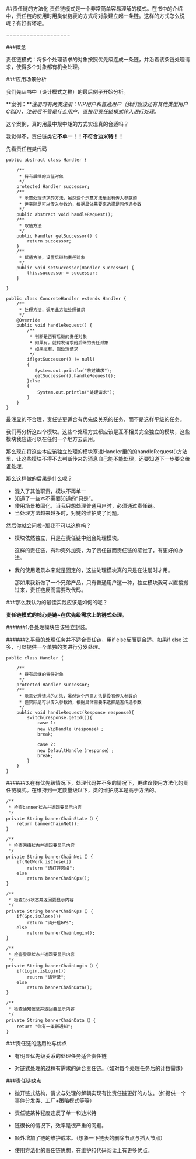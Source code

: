 ##责任链的方法化
责任链模式是一个非常简单容易理解的模式。在书中的介绍中，责任链的使用时用类似链表的方式将对象建立起一条链。这样的方式怎么说呢？有好有坏吧。

===================

###概念

责任链模式：将多个处理请求的对象按照优先级连成一条链，并沿着该条链处理请求，使得多个对象都有机会处理。


###应用场景分析

我们先从书中（设计模式之禅）的最后例子开始分析。

**案例：***注册时有两类注册：VIP用户和普通用户（我们假设还有其他类型用户C和D），注册后不管是什么用户，直接用责任链模式传入进行处理。*


这个案例，真的用最中规中矩的方式实现真的合适吗？

我觉得不，责任链类它**不单一！！不符合迪米特！！**

先看责任链类代码

	public abstract class Handler {
    
    	/**
     	 * 持有后继的责任对象
     	 */
    	protected Handler successor;
    	/**
    	 * 示意处理请求的方法，虽然这个示意方法是没有传入参数的
    	 * 但实际是可以传入参数的，根据具体需要来选择是否传递参数
    	 */
    	public abstract void handleRequest();
    	/**
    	 * 取值方法
    	 */
    	public Handler getSuccessor() {
    	    return successor;
    	}
    	/**
    	 * 赋值方法，设置后继的责任对象
    	 */
    	public void setSuccessor(Handler successor) {
    	    this.successor = successor;
    	}
    
	}
	
	public class ConcreteHandler extends Handler {
    	/**
    	 * 处理方法，调用此方法处理请求
    	 */
    	@Override
    	public void handleRequest() {
        	/**
        	 * 判断是否有后继的责任对象
        	 * 如果有，就转发请求给后继的责任对象
        	 * 如果没有，则处理请求
        	 */
        	if(getSuccessor() != null)
        	{            
         	   System.out.println("放过请求");
         	   getSuccessor().handleRequest();            
        	}else
        	{            
        	    System.out.println("处理请求");
        	}
    	}
	}

	
最浅显的不合理，责任链更适合有优先级关系的任务，而不是这样平级的任务。

我们再分析这四个模块。这些个处理方式都应该是互不相关完全独立的模块，这些模块我应该可以在任何一个地方去调用。

那么现在将这些本应该独立处理的模块塞进Handler里的的handleRequest()方法里，让这些模块不得不去判断传来的消息自己能不能处理，还要知道下一步要交给谁处理。

那么这样做的后果是什么呢？

- 混入了其他职责，模块不再单一
- 知道了一些本不需要知道的“只是”。
- 使用场景被固化，当我只想处理普通用户时，必须通过责任链。
- 当处理方法越来越多时，对链的维护成了问题。

然后你就会问啦~那我不可以这样吗？

- 模块依然独立，只是在责任链中组合处理模块。

	这样的责任链，有种壳外加壳，为了责任链而责任链的感觉了，有更好的办法。
	
- 我的使用场景本来就是固定的，这些处理模块真的只是在注册时才用。

	那如果我新做了一个兄弟产品，只有普通用户这一种，独立模块我可以直接搬过来，责任链反而需要改代码。

###那么我认为的最佳实践应该是如何的呢？

**责任链模式的核心是链~在优先级需求上的链式处理。**

######1.各处理模块应该独立封装。

######2.平级的处理任务并不适合责任链，用if else反而更合适。如果if else 过多，可以提供一个单独的类进行分发处理。


	public class Handler {
    
    	/**
     	 * 持有后继的责任对象
     	 */
    	protected Handler successor;
    	/**
    	 * 示意处理请求的方法，虽然这个示意方法是没有传入参数的
    	 * 但实际是可以传入参数的，根据具体需要来选择是否传递参数
    	 */
    	public void handleRequest(Response response){
    		switch(response.getId()){
    			case 1:
    			new VipHandle（response）;
    			break;
    			
    			case 2:
    			new DefaultHandle（response）;
    			break;
    		}
    	}
	}


######3.在有优先级情况下，处理代码并不多的情况下，更建议使用方法化的责任链模式。在维持到一定数量级以下，类的维护成本是高于方法的。

	/**
     * 检查banner状态并返回要显示内容
     */
    private String bannerChainState（）{
    	return bannerChainNet();
    }
    
    /**
     * 检查网络状态并返回要显示内容
     */
    private String bannerChainNet（）{
    	if(NetWork.isClose())
    		return "请打开网络";
    	else
    		return bannerChainGps();
    }
    
    /**
     * 检查Gps状态并返回要显示内容
     */
    private String bannerChainGps（）{
    	if(Gps.isClose())
    		return "请开启GPs";
    	else
    		return bannerChainLogin();
    }
    
    /**
     * 检查登录状态并返回要显示内容
     */
    private String bannerChainLogin（）{
    	if(Login.isLogin())
    		reutrn "请登录";
    	else
    		return bannerChainData();
    }
    
    /**
     * 检查通知信息并返回要显示内容
     */
    private String bannerChainData（）{
    	return "你有一条新通知";
    }


###责任链的适用处与优点

- 有明显优先级关系的处理任务适合责任链

- 对链式处理的过程有需求的适合责任链。（如对每个处理任务后的计数需求）


###责任链缺点

- 抛开链式结构，请求与处理的解耦实现有比责任链更好的方法。（如提供一个事件分发类、工厂+策略模式等等）

- 责任链某种程度违反了单一和迪米特

- 链很长的情况下，效率是很严重的问题。

- 额外增加了链的维护成本。（想象一下链表的删除节点与插入节点）

- 使用方法化的责任链思想，在维护和代码阅读上有更多优点。









